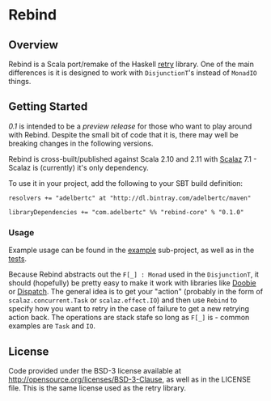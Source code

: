 # Rebind
## Overview
Rebind is a Scala port/remake of the Haskell [retry](https://hackage.haskell.org/package/retry) library. One
of the main differences is it is designed to work with `DisjunctionT`'s instead of `MonadIO` things.

## Getting Started
*0.1* is intended to be a *preview release* for those who want to play around with Rebind. Despite the
small bit of code that it is, there may well be breaking changes in the following versions.

Rebind is cross-built/published against Scala 2.10 and 2.11 with
[Scalaz](https://github.com/scalaz/scalaz) 7.1 - Scalaz is (currently) it's only dependency.

To use it in your project, add the following to your SBT build definition:

```
resolvers += "adelbertc" at "http://dl.bintray.com/adelbertc/maven"

libraryDependencies += "com.adelbertc" %% "rebind-core" % "0.1.0"
```

### Usage
Example usage can be found in the
[example](https://github.com/adelbertc/rebind/tree/master/example/src/main/scala/rebind/example) sub-project,
as well as in the [tests](https://github.com/adelbertc/rebind/tree/master/core/src/test/scala/rebind).

Because Rebind abstracts out the `F[_] : Monad` used in the `DisjunctionT`, it should (hopefully) be pretty easy
to make it work with libraries like [Doobie](https://github.com/tpolecat/doobie) or
[Dispatch](http://dispatch.databinder.net/Dispatch.html). The general idea is to get your "action" (probably
in the form of `scalaz.concurrent.Task` or `scalaz.effect.IO`) and then use `Rebind` to specify how you want to
retry in the case of failure to get a new retrying action back. The operations are stack stafe so long as `F[_]`
is - common examples are `Task` and `IO`.

## License
Code provided under the BSD-3 license available at http://opensource.org/licenses/BSD-3-Clause, as
well as in the LICENSE file. This is the same license used as the retry library.
